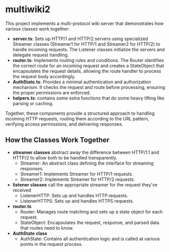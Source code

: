 # multiwiki2

This project implements a multi-protocol wiki server that demonstrates how various classes work together:

- **server.ts**: Sets up HTTP/1 and HTTP/2 servers using specialized Streamer classes (Streamer1 for HTTP/1 and Streamer2 for HTTP/2) to handle incoming requests. The Listener classes initialize the servers and delegate request handling.
- **router.ts**: Implements routing rules and conditions. The Router identifies the correct route for an incoming request and creates a StateObject that encapsulates the request details, allowing the route handler to process the request body accordingly.
- **AuthState.ts**: Provides a minimal authentication and authorization mechanism. It checks the request and route before processing, ensuring the proper permissions are enforced.
- **helpers.ts**: contains some extra functions that do some heavy lifting like parsing or caching. 

Together, these components provide a structured approach to handling incoming HTTP requests, routing them according to the URL pattern, verifying access permissions, and delivering responses.

## How the Classes Work Together

- **streamer classes** abstract away the difference between HTTP/1.1 and HTTP/2 to allow both to be handled transparently. 
  - Streamer: An abstract class defining the interface for streaming responses.
  - Streamer1: Implements Streamer for HTTP/1 requests.
  - Streamer2: Implements Streamer for HTTP/2 requests.
- **listener classes** call the appropriate streamer for the request they've received
  - ListenerHTTP: Sets up and handles HTTP requests.
  - ListenerHTTPS: Sets up and handles HTTPS requests.
- **router.ts**
  - Router: Manages route matching and sets up a state object for each request.
  - StateObject: Encapsulates the request, response, and parsed data that routes need to know.
- **AuthState class**
  - AuthState: Contains all authentication logic and is called at various points in the request process.
